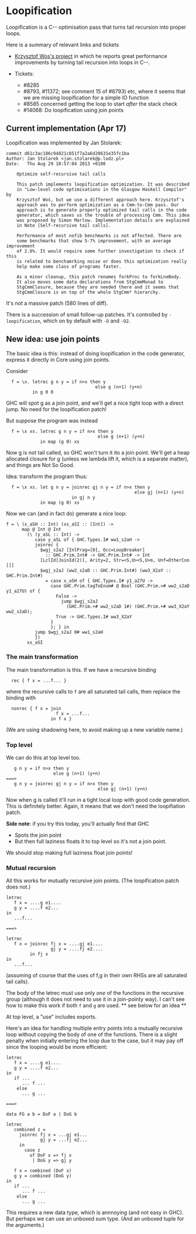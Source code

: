 # Loopification


Loopification is a C-- optimisation pass that turns tail recursion into proper loops.


Here is a summary of relevant links and tickets

- [Krzysztof Wos's project](http://research.microsoft.com/en-us/um/people/simonpj/tmp/wos-diss-draft.pdf) in which he reports great performance improvements by turning tail recursion into loops in C--. 

- Tickets:

  - #8285
  - #8793, #11372; see comment 15 of #8793) etc, where it seems that we are missing loopification for a simple IO function
  - #8585 concerned getting the loop to start *after* the stack check
  - #14068: Do loopification using join points

## Current implementation (Apr 17)


Loopification was implemented by Jan Stolarek:

```wiki
commit d61c3ac186c94021c851f7a2a6d20631e35fc1ba
Author: Jan Stolarek <jan.stolarek@p.lodz.pl>
Date:   Thu Aug 29 10:57:04 2013 +0100

    Optimize self-recursive tail calls

    This patch implements loopification optimization. It was described
    in "Low-level code optimisations in the Glasgow Haskell Compiler" by
    Krzysztof Woś, but we use a different approach here. Krzysztof's
    approach was to perform optimization as a Cmm-to-Cmm pass. Our
    approach is to generate properly optimized tail calls in the code
    generator, which saves us the trouble of processing Cmm. This idea
    was proposed by Simon Marlow. Implementation details are explained
    in Note [Self-recursive tail calls].

    Performance of most nofib benchmarks is not affected. There are
    some benchmarks that show 5-7% improvement, with an average improvement
    of 2.6%. It would require some further investigation to check if this
    is related to benchamrking noise or does this optimization really
    help make some class of programs faster.

    As a minor cleanup, this patch renames forkProc to forkLneBody.
    It also moves some data declarations from StgCmmMonad to
    StgCmmClosure, because they are needed there and it seems that
    StgCmmClosure is on top of the whole StgCmm* hierarchy.
```


It's not a massive patch (580 lines of diff).


There is a succession of small follow-up patches. It's controlled by `-loopification`, which on by default with `-O` and `-O2`.

## New idea: use join points


The basic idea is this: instead of doing loopification in the
code generator, express it directly in Core using join points.


Consider

```wiki
  f = \x. letrec g n y = if n>x then y
                                  else g (n+1) (y+n)
          in g 0 0
```


GHC will spot g as a join point, and we'll get a nice tight loop with a direct jump.
No need for the loopification patch!


But suppose the program was instead

```wiki
  f = \x xs. letrec g n y = if n>x then y
                                   else g (n+1) (y+n)
             in map (g 0) xs
```


Now g is not tail called, so GHC won't turn it ito a join point.
We'll get a heap allocated closure for g (unless we lambda lift it, which is a separate matter), and things are Not So Good.


Idea: transform the program thus:

```wiki
  f = \x xs. let g n y = joinrec gj n y = if n>x then y
                                                 else gj (n+1) (y+n)
                         in gj n y
             in map (g 0) xs
```


Now we can (and in fact do) generate a nice loop:

```wiki
f = \ (x_aSH :: Int) (xs_aSI :: [Int]) ->
      map @ Int @ Int
        (\ (y_aSL :: Int) ->
           case y_aSL of { GHC.Types.I# ww1_s2aH ->
           joinrec {
             $wgj_s2aJ [InlPrag=[0], Occ=LoopBreaker]
               :: GHC.Prim.Int# -> GHC.Prim.Int# -> Int
             [LclId[JoinId(2)], Arity=2, Str=<S,U><S,U>m, Unf=OtherCon []]
             $wgj_s2aJ (ww2_s2aD :: GHC.Prim.Int#) (ww3_X2aY :: GHC.Prim.Int#)
               = case x_aSH of { GHC.Types.I# y1_a27U ->
                 case GHC.Prim.tagToEnum# @ Bool (GHC.Prim.># ww2_s2aD y1_a27U) of {
                   False ->
                     jump $wgj_s2aJ
                       (GHC.Prim.+# ww2_s2aD 1#) (GHC.Prim.+# ww3_X2aY ww2_s2aD);
                   True -> GHC.Types.I# ww3_X2aY
                 }
                 }; } in
           jump $wgj_s2aJ 0# ww1_s2aH
           })
        xs_aSI
```

### The main transformation


The main transformation is this.  If we have a recursive binding

```wiki
  rec { f x = ...f... }
```


where the recursive calls to `f` are all saturated tail calls, then replace the binding with

```wiki
  nonrec { f x = join
                   f x = ...f...
                 in f x }
```


(We are using shadowing here, to avoid making up a new variable name.)

### Top level


We can do this at top level too.

```wiki
   g n y = if n>x then y
                  else g (n+1) (y+n)
===>
   g n y = joinrec gj n y = if n>x then y
                                   else gj (n+1) (y+n)
```


Now when g is called it'll run in a tight local loop with good code generation.
This is definitely better.  Again, it means that we don't need the loopifiation patch.

**Side note**: if you try this today, you'll actually find that GHC

- Spots the join point
- But then full laziness floats it to top level so it's not a join point.


We should stop making full laziness float join points!

### Mutual recursion


All this works for mutually recursive join points.  (The loopification patch does not.)

```wiki
letrec
   f x = ....g e1....
   g y = ....f e2...
in
   ...f...

===>

letrec
   f x = joinrec fj x = ....gj e1....
                 gj y = ....fj e2....
         in fj x
in
   ...f...
```


(assuming of course that the uses of f,g in their own RHSs
are all saturated tail calls).


The body of the letrec must use only *one* of the functions
in the recursive group (although it does not need to use
it in a join-pointy way).  I can't see how to make this work
if both `f` and `g` are used. ** see below for an idea **


At top level, a "use" includes exports.


Here's an idea for handling multiple entry points into a mutually recursive loop without copying the body of one of the functions. There is a slight penalty when initially entering the loop due to the case, but it may pay off since the looping would be more efficient:

```wiki
letrec
   f x = ....g e1....
   g y = ....f e2...
in
   if ...
      ... f ...
    else
      ... g ...

===>

data FG a b = DoF a | DoG b

letrec
   combined z = 
     joinrec fj x = ...gj e1...
             gj y = ...fj e2...
     in
       case z
         of DoF x => fj x
          | DoG y => gj y

   f x = combined (DoF x)
   g y = combined (DoG y)
in
   if ...
      ... f ...
    else
      ... g ...
```


This requires a new data type, which is annnoying (and not easy in GHC). But perhaps we can use an unboxed sum type.  (And an unboxed tuple for the arguments.)
